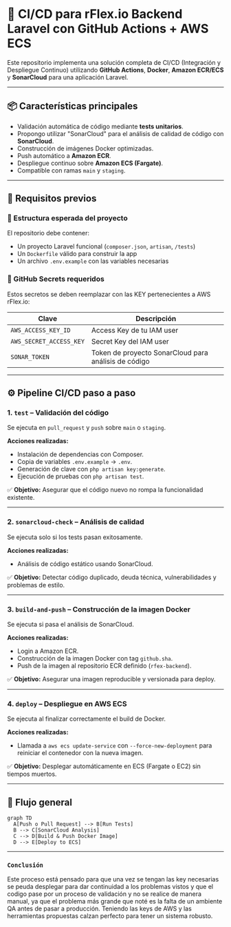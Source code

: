 # 🚀 CI/CD para rFlex.io Backend Laravel con GitHub Actions + AWS ECS

Este repositorio implementa una solución completa de CI/CD (Integración y Despliegue Continuo) utilizando **GitHub Actions**, **Docker**, **Amazon ECR/ECS** y **SonarCloud** para una aplicación Laravel.

---

## 📦 Características principales

- Validación automática de código mediante **tests unitarios**.
- Propongo utilizar "SonarCloud" para el análisis de calidad de código con **SonarCloud**.
- Construcción de imágenes Docker optimizadas.
- Push automático a **Amazon ECR**.
- Despliegue continuo sobre **Amazon ECS (Fargate)**.
- Compatible con ramas `main` y `staging`.

---

## 🧰 Requisitos previos

### 📁 Estructura esperada del proyecto

El repositorio debe contener:

- Un proyecto Laravel funcional (`composer.json`, `artisan`, `/tests`)
- Un `Dockerfile` válido para construir la app
- Un archivo `.env.example` con las variables necesarias

### 🔐 GitHub Secrets requeridos

Estos secretos se deben reemplazar con las KEY pertenecientes a AWS rFlex.io:

| Clave | Descripción |
|------|-------------|
| `AWS_ACCESS_KEY_ID` | Access Key de tu IAM user |
| `AWS_SECRET_ACCESS_KEY` | Secret Key del IAM user |
| `SONAR_TOKEN` | Token de proyecto SonarCloud para análisis de código |

---

## ⚙️ Pipeline CI/CD paso a paso

### 1. `test` – Validación del código

Se ejecuta en `pull_request` y `push` sobre `main` o `staging`.

**Acciones realizadas:**
- Instalación de dependencias con Composer.
- Copia de variables `.env.example` → `.env`.
- Generación de clave con `php artisan key:generate`.
- Ejecución de pruebas con `php artisan test`.

✅ **Objetivo:** Asegurar que el código nuevo no rompa la funcionalidad existente.

---

### 2. `sonarcloud-check` – Análisis de calidad

Se ejecuta solo si los tests pasan exitosamente.

**Acciones realizadas:**
- Análisis de código estático usando SonarCloud.

✅ **Objetivo:** Detectar código duplicado, deuda técnica, vulnerabilidades y problemas de estilo.

---

### 3. `build-and-push` – Construcción de la imagen Docker

Se ejecuta si pasa el análisis de SonarCloud.

**Acciones realizadas:**
- Login a Amazon ECR.
- Construcción de la imagen Docker con tag `github.sha`.
- Push de la imagen al repositorio ECR definido (`rfex-backend`).

✅ **Objetivo:** Asegurar una imagen reproducible y versionada para deploy.

---

### 4. `deploy` – Despliegue en AWS ECS

Se ejecuta al finalizar correctamente el build de Docker.

**Acciones realizadas:**
- Llamada a `aws ecs update-service` con `--force-new-deployment` para reiniciar el contenedor con la nueva imagen.

✅ **Objetivo:** Desplegar automáticamente en ECS (Fargate o EC2) sin tiempos muertos.

---

## 🔁 Flujo general

```mermaid
graph TD
  A[Push o Pull Request] --> B[Run Tests]
  B --> C[SonarCloud Analysis]
  C --> D[Build & Push Docker Image]
  D --> E[Deploy to ECS]
```
---

### `Conclusión`
Este proceso está pensado para que una vez se tengan las key necesarias se peuda desplegar para dar continuidad a los problemas vistos y que el codigo pase por un proceso de validación y no se realice de manera manual, ya que el problema más grande que noté es la falta de un ambiente QA antes de pasar a producción. Teniendo las keys de AWS y las herramientas propuestas calzan perfecto para tener un sistema robusto.